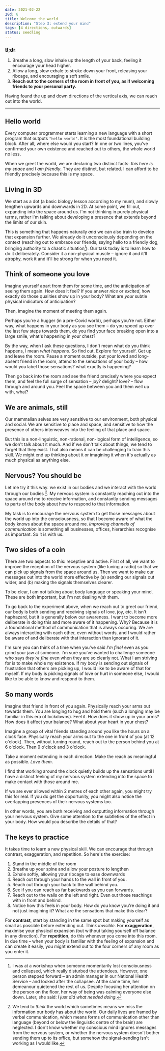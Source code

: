 ```yaml
---
date: 2021-02-22
28d: 8
title: Welcome the world
description: "Step 3: extend your mind"
tags: [4 directions, outwards]
status: seedling
---
```


### <abbr title="Too long; didn't read">tl;dr</abbr>

1. Breathe a long, slow inhale up the length of your back, feeling it encourage your head higher.
2. Allow a long, slow exhale to stroke down your front, releasing your ribcage, and encouraging a soft smile.
3. **Reach out to the corners of the room in front of you, as if welcoming friends to your personal party.**
   <!--3. Allow your arms and body to settle whilst that expansive state continues.-->

Having found the up and down directions of the vertical axis, we can reach out into the world.

---

## Hello world

Every computer programmer starts learning a new language with a short program that outputs `"hello world"`. It is the most foundational building block. After all, where else would you start? In one or two lines, you've confirmed your own existence and reached out to others, the whole world no less.

When we greet the world, we are declaring two distinct facts: _this here is my space_ and _I am friendly_. They are distinct, but related. I can afford to be friendly precisely because this is my space.

## Living in 3D

We start as a dot (a basic biology lesson according to my mum), and slowly lengthen upwards and downwards in 2D. At some point, we fill out, expanding into the space around us. I'm not thinking in purely physical terms, rather I'm talking about developing a presence that extends beyond the limits of our skin.

This is something that happens naturally _and_ we can also train to develop that expansion further. We already do it unconsciously depending on the context (reaching out to embrace our friends, saying hello to a friendly dog, bringing authority to a chaotic situation[^fn-first-aid]). Our task today is to learn how to do it deliberately. Consider it a non-physical muscle – ignore it and it'll atrophy, work it and it'll be strong for when you need it.

[^fn-first-aid]: I was at a workshop when someone momentarily lost consciousness and collapsed, which really disturbed the attendees. However, one person stepped forward – an admin manager in our National Health Service – and looked after the collapsee. At the same time, her demeanour quietened the rest of us. Despite focusing her attention on the person on the floor, her way of being was calming everyone else down. Later, she said: _I just did what needed doing_.

## Think of someone you love

Imagine yourself apart from them for some time, and the anticipation of seeing them again. How does it feel? If you answer _nice_ or _excited_, how exactly do those qualities show up in your body? What are _your_ subtle physical indicators of anticipation?

Then, imagine the moment of meeting them again.

Perhaps you're a hugger (in a pre-Covid world), perhaps you're not. Either way, what happens in your body as you see them – do you speed up over the last few steps towards them, do you find your face breaking open into a large smile, what's happening in your chest?

By the way, when I ask these questions, I don't mean what do you think happens, I mean _what happens_. So find out. Explore for yourself. Get up and leave the room. Pause a moment outside, put your loved and long-absent friend in the room, attend to the sensations of your body – how would you label those sensations? what exactly is happening?

Then go back into the room and see the friend precisely where you expect them, and feel the full surge of sensation – joy? delight? love? – flow through and around you. Feel the space between you and them well up with, what?

## We are animals, still

Our mammalian selves are very sensitive to our environment, both physical and social. We are sensitive to place and space, and sensitive to how the presence of others interweaves into the feeling of that place and space.

But this is a non-linguistic, non-rational, non-logical form of intelligence, so we don't talk about it much. And if we don't talk about things, we tend to forget that they exist. That also means it can be challenging to train this skill. We might end up thinking about it or imagining it when it's actually as much physical as anything else.

## Nervous? You should be

Let me try it this way: we exist in our bodies and we interact with the world through our bodies [^fn-missing]. My nervous system is constantly reaching out into the space around me to receive information, and constantly sending messages to parts of the body about how to respond to that information.

[^fn-missing]: We tend to _think_ the world which sometimes means we miss the information our body has about the world. Our daily lives are framed by verbal communication, which means forms of communication other than language (beyond or below the linguistic centre of the brain) are neglected. I don't know whether my conscious mind ignores messages from the nervous system, or whether the nervous system doesn't bother sending them up to its office, but somehow the signal-sending isn't working as I would like.

My task is to encourage the nervous system to get those messages about the world up into the consciousness, so that I become aware of what the body knows about the space around me. _Improving channels of communication_ is something all businesses, offices, hierarchies recognise as important. So it is with us.

## Two sides of a coin

There are two aspects to this: receptive and active. First of all, we want to improve the reception of the nervous system (like tuning a radio) so that we can pick up signals from the space around us. Then we want to make our messages out into the world more effective by (a) sending our signals out wider, and (b) making the signals themselves clearer.

To be clear, I am not talking about body language or speaking your mind. These are both important, but I'm not dealing with them.

To go back to the experiment above, when we reach out to greet our friend, our body is both sending and receiving signals of love, joy, etc. It isn't haphazard, but it is generally below our awareness. I want to become more deliberate in doing this and more aware of it happening. Why? Because it is a foundational method of communication that is always occuring. We are always interacting with each other, even without words, and I would rather be aware of and deliberate with that interaction than ignorant of it.

I'm sure you can think of a time when you've said _I'm fine!_ even as you grind your jaw at someone. I'm sure you've wanted to challenge someone who says _they're fine_ even when they are so clearly not. What I am striving for is to make whole my existence. If my body is sending out signals of frustration that others are picking up, I would like to be aware of that for myself. If my body is picking signals of love or hurt in someone else, I would like to be able to know and respond to them.

## So many words

Imagine that friend in front of you again. Physically reach your arms out towards them. You are longing to hug and hold them (such a longing may be familiar in this era of lockdowns). Feel it. How does it show up in your arms? How does it affect your balance? What about your heart in your chest?

Imagine a group of vital friends standing around you like the hours on a clock face. Physically reach your arms out to the one in front of you (at 12 o'clock). Then, without turning round, reach out to the person behind you at 6 o'clock. Then 9 o'clock and 3 o'clock.

Take a moment extending in each direction. Make the reach as meaningful as possible. _Love them_.

I find that working around the clock quietly builds up the sensations until I have a distinct feeling of my nervous system extending into the space to make contact with those around me.

If we are ever allowed within 2 metres of each other again, you might try this for real. If you do get the opportunity, you might also notice the overlapping presences of their nervous systems too.

In other words, you are both receiving and outputting information through your nervous system. Give some attention to the subtleties of the effect in your body. How would you describe the details of that?

## The keys to practice

It takes time to learn a new physical skill. We can encourage that through contrast, exaggeration, and repetition. So here's the exercise:

1. Stand in the middle of the room
2. Breathe up your spine and allow your posture to lengthen
3. Exhale softly, allowing your ribcage to ease downwards
4. Reach out through your hands to the wall in front of you.
5. Reach out through your back to the wall behind you.
6. See if you can reach as far backwards as you can forwards.
7. Reach out to the walls on the left and right. Even out those reachings with in front and behind.
8. Notice how this feels in your body. How do you know you're doing it and not just imagining it? What are the sensations that make this clear?

For **contrast**, start by standing in the same spot but making yourself as small as possible before extending out. Think _invisible_. For **exaggeration**, maximise your physical expansion (but without taking yourself off balance in any direction). For **repetition**, do this whenever you come into this room. In due time – when your body is familiar with the feeling of expansion and can create it easily, you might extend out to the four corners of any room as you enter it.
